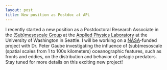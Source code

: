 ```yaml
---
layout: post
title: New position as Postdoc at APL
---
```

<!--
Welcome!

<-- Click a link on the left for more info.

-----------------
-->

I recently started a new position as a Postdoctoral Research Associate in the <a href="http://www.submesoscale.org/" target="_blank">(Sub)mesoscale Group</a> at the <a href="http://www.apl.washington.edu/" target="_blank">Applied Physics Laboratory</a> at the University of Washington in Seattle. I will be working on a <a href="https://science.nasa.gov/earth-science/focus-areas/oceanography" target="_blank">NASA</a>-funded project with Dr. Peter Gaube investigating the influence of (sub)mesoscale (spatial scales from 1 to 100s kilometers) oceanographic features, such as fronts and eddies, on the distribution and behavior of pelagic predators. Stay tuned for more details on this exciting new project!

<!--

Hyde is a brazen two-column [Jekyll](http://jekyllrb.com) theme that pairs a prominent sidebar with uncomplicated content. It's based on [Poole](http://getpoole.com), the Jekyll butler.

### Built on Poole

Poole is the Jekyll Butler, serving as an upstanding and effective foundation for Jekyll themes by [@mdo](https://twitter.com/mdo). Poole, and every theme built on it (like Hyde here) includes the following:

* Complete Jekyll setup included (layouts, config, [404](/404), [RSS feed](/atom.xml), posts, and [example page](/about))
* Mobile friendly design and development
* Easily scalable text and component sizing with `rem` units in the CSS
* Support for a wide gamut of HTML elements
* Related posts (time-based, because Jekyll) below each post
* Syntax highlighting, courtesy Pygments (the Python-based code snippet highlighter)

### Hyde features

In addition to the features of Poole, Hyde adds the following:

* Sidebar includes support for textual modules and a dynamically generated navigation with active link support
* Two orientations for content and sidebar, default (left sidebar) and [reverse](https://github.com/poole/lanyon#reverse-layout) (right sidebar), available via `<body>` classes
* [Eight optional color schemes](https://github.com/poole/hyde#themes), available via `<body>` classes

[Head to the readme](https://github.com/poole/hyde#readme) to learn more.

### Browser support

Hyde is by preference a forward-thinking project. In addition to the latest versions of Chrome, Safari (mobile and desktop), and Firefox, it is only compatible with Internet Explorer 9 and above.

### Download

Hyde is developed on and hosted with GitHub. Head to the <a href="https://github.com/poole/hyde">GitHub repository</a> for downloads, bug reports, and features requests.

Thanks!
-->
